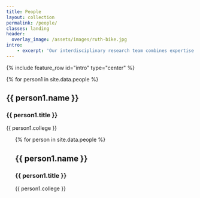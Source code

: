 ```yaml
---
title: People
layout: collection
permalink: /people/
classes: landing
header:
  overlay_image: /assets/images/ruth-bike.jpg
intro:
    - excerpt: 'Our interdisciplinary research team combines expertise in algorithms, networking, programming languages, systems, and verification.'
---
```


{% include feature_row id="intro" type="center" %}


<div class="container">
             <div class="row">
               <div class="col-sm-4 col-sm-offset-2">
                  <div class="team-member">
                    <div class="person1">
                    {% for person1 in site.data.people %}
                  <img src="{{ site.baseurl }} {{ person1.pic }}" class="img-responsive img-circle" alt="">
                  <h2>{{ person1.name }}</h2>
                  <h3>{{ person1.title }}</h3>
                  <p class="text-muted">{{ person1.college }}</p>
                  <ul class="list-inline social-buttons><li>{{ person1.links}}</li>
                  </ul>
                  {% endfor %}
                   </div>
                </div>
              </div>
            </div>
          <div class="row">
            <div class="col-sm-2">
                <div class="team-member">
                {% for person in site.data.people %}
                 <img src="{{ site.baseurl }} {{ person1.pic }}" class="img-responsive img-circle" alt="">
                 <h2>{{ person1.name }}</h2>
                 <h3>{{ person1.title }}</h3>
                 <p class="text-muted">{{ person1.college }}</p>
                 <ul class="list-inline social-buttons><li>{{ person1.links}}</li>
                 </ul>
                 {% endfor %}
              </div>
            </div>
          </div>
</div>
